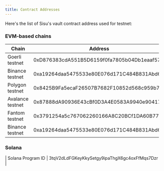 ```yaml
---
title: Contract Addresses
---
```

Here's the list of Sisu's vault contract address used for testnet:

### EVM-based chains
| Chain                  | Address |
| ---------------------- | ---------------------- |
| Goerli testnet         | 0xD876383cdA551B5D6159f0fa7805b04Db1eaaf57        |
| Binance testnet        | 0xa19264daa5475533e80E076d171C484B831Abd63        |
| Polygon testnet        | 0x8425B9Fa5ecaF26507B7682F10852d568c959b7e        |
| Avalance testnet       | 0x87888dA90936E43cBf0D3A4E0583A9940e90417a        |
| Fantom testnet         | 0x3791254a5c767062260166A8C20BCf1DA60B77dB        |
| Binance testnet        | 0xa19264daa5475533e80E076d171C484B831Abd63        |

### Solana
| Solana Program ID      | 3tqV2dLdFGKeyKkySetgy9ipaThgX6gc4oxFfMqs7Dzr      |
